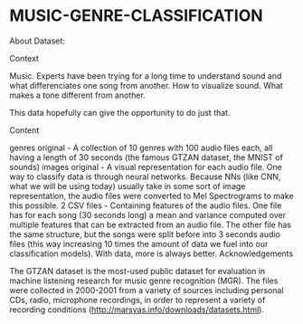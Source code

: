 # MUSIC-GENRE-CLASSIFICATION
About Dataset:

Context

Music. Experts have been trying for a long time to understand sound and what differenciates one song from another. How to visualize sound. What makes a tone different from another.

This data hopefully can give the opportunity to do just that.

Content

genres original - A collection of 10 genres with 100 audio files each, all having a length of 30 seconds (the famous GTZAN dataset, the MNIST of sounds)
images original - A visual representation for each audio file. One way to classify data is through neural networks. Because NNs (like CNN, what we will be using today) usually take in some sort of image representation, the audio files were converted to Mel Spectrograms to make this possible.
2 CSV files - Containing features of the audio files. One file has for each song (30 seconds long) a mean and variance computed over multiple features that can be extracted from an audio file. The other file has the same structure, but the songs were split before into 3 seconds audio files (this way increasing 10 times the amount of data we fuel into our classification models). With data, more is always better.
Acknowledgements

The GTZAN dataset is the most-used public dataset for evaluation in machine listening research for music genre recognition (MGR). The files were collected in 2000-2001 from a variety of sources including personal CDs, radio, microphone recordings, in order to represent a variety of recording conditions (http://marsyas.info/downloads/datasets.html).
